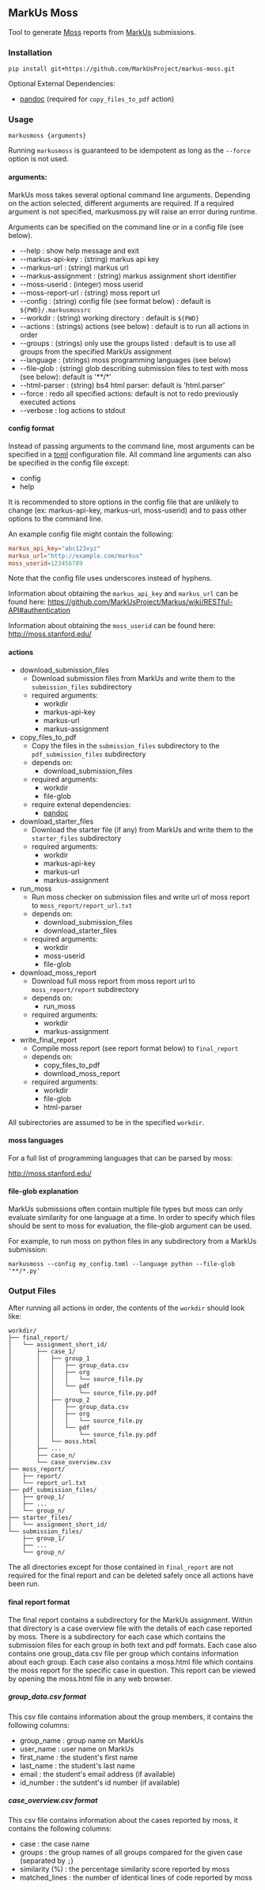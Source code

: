 ## MarkUs Moss

Tool to generate [Moss](http://moss.stanford.edu/) reports from [MarkUs](https://github.com/MarkUsProject/Markus) submissions.

### Installation

```shell script
pip install git+https://github.com/MarkUsProject/markus-moss.git
```

Optional External Dependencies:

- [pandoc](https://pandoc.org/) (required for `copy_files_to_pdf` action)

### Usage

```shell script
markusmoss {arguments}
```

Running `markusmoss` is guaranteed to be idempotent as long as the `--force` option is not used.

#### arguments:

MarkUs moss takes several optional command line arguments. Depending on the action selected, different arguments
are required. If a required argument is not specified, markusmoss.py will raise an error during runtime. 

Arguments can be specified on the command line or in a config file (see below).

* --help : show help message and exit
* --markus-api-key : (string) markus api key
* --markus-url : (string) markus url
* --markus-assignment : (string) markus assignment short identifier
* --moss-userid : (integer) moss userid
* --moss-report-url : (string) moss report url
* --config : (string) config file (see format below) : default is `${PWD}/.markusmossrc`
* --workdir : (string) working directory : default is `${PWD}`
* --actions : (strings) actions (see below) : default is to run all actions in order 
* --groups : (strings) only use the groups listed : default is to use all groups from the specified MarkUs assignment
* --language : (strings) moss programming languages (see below)
* --file-glob : (string) glob describing submission files to test with moss (see below): default is '\*\*/\*'
* --html-parser : (string) bs4 html parser: default is 'html.parser'
* --force : redo all specified actions: default is not to redo previously executed actions
* --verbose : log actions to stdout

#### config format

Instead of passing arguments to the command line, most arguments can be specified in a 
[toml](https://github.com/toml-lang/toml) configuration file. All command line arguments can also be specified in the 
config file except:

* config
* help

It is recommended to store options in the config file that are unlikely to change (ex: markus-api-key, markus-url, moss-userid)
and to pass other options to the command line.

An example config file might contain the following:

```toml
markus_api_key="abc123xyz"
markus_url="http://example.com/markus"
moss_userid=123456789
```

Note that the config file uses underscores instead of hyphens.

Information about obtaining the `markus_api_key` and `markus_url` can be found here: https://github.com/MarkUsProject/Markus/wiki/RESTful-API#authentication

Information about obtaining the `moss_userid` can be found here: http://moss.stanford.edu/

#### actions

* download_submission_files
    * Download submission files from MarkUs and write them to the `submission_files` subdirectory
    * required arguments:
        * workdir
        * markus-api-key
        * markus-url
        * markus-assignment
* copy_files_to_pdf
    * Copy the files in the `submission_files` subdirectory to the `pdf_submission_files` subdirectory
    * depends on:
        * download_submission_files
    * required arguments:
        * workdir
        * file-glob
    * require extenal dependencies:
        * [pandoc](https://pandoc.org/)
* download_starter_files
    * Download the starter file (if any) from MarkUs and write them to the `starter_files` subdirectory
    * required arguments:
        * workdir
        * markus-api-key
        * markus-url
        * markus-assignment
* run_moss
    * Run moss checker on submission files and write url of moss report to `moss_report/report_url.txt`
    * depends on:
        * download_submission_files
        * download_starter_files
    * required arguments:
        * workdir
        * moss-userid
        * file-glob
* download_moss_report
    * Download full moss report from moss report url to `moss_report/report` subdirectory
    * depends on:
        * run_moss
    * required arguments:
        * workdir
        * markus-assignment
* write_final_report
    * Compile moss report (see report format below) to `final_report`
    * depends on:
        * copy_files_to_pdf
        * download_moss_report
    * required arguments:
        * workdir
        * file-glob
        * html-parser

All subirectories are assumed to be in the specified `workdir`.

#### moss languages

For a full list of programming languages that can be parsed by moss:

http://moss.stanford.edu/

#### file-glob explanation

MarkUs submissions often contain multiple file types but moss can only evaluate similarity for one language at a time.
In order to specify which files should be sent to moss for evaluation, the file-glob argument can be used.

For example, to run moss on python files in any subdirectory from a MarkUs submission:

```shell script
markusmoss --config my_config.toml --language python --file-glob '**/*.py'
```

### Output Files

After running all actions in order, the contents of the `workdir` should look like:

```
workdir/
├── final_report/
│   └── assignment_short_id/
│       ├── case_1/
│       │   ├── group_1
│       │   │   ├── group_data.csv
│       │   │   ├── org
│       │   │   │   └── source_file.py
│       │   │   └── pdf
│       │   │       └── source_file.py.pdf
│       │   ├── group_2
│       │   │   ├── group_data.csv
│       │   │   ├── org
│       │   │   │   └── source_file.py
│       │   │   └── pdf
│       │   │       └── source_file.py.pdf
│       │   └── moss.html
│       ├── ...
│       ├── case_n/
│       └── case_overview.csv
├── moss_report/
│   ├── report/
│   └── report_url.txt
├── pdf_submission_files/
│   ├── group_1/
│   ├── ...
│   └── group_n/
├── starter_files/
│   └── assignment_short_id/
└── submission_files/
    ├── group_1/
    ├── ...
    └── group_n/
```

The all directories except for those contained in `final_report` are not required for the final report and can be
deleted safely once all actions have been run.

#### final report format

The final report contains a subdirectory for the MarkUs assignment. 
Within that directory is a case overview file with the details of each case reported by moss.
There is a subdirectory for each case which contains the submission files for each group in both text and pdf formats.
Each case also contains one group_data.csv file per group which contains information about each group.
Each case also contains a moss.html file which contains the moss report for the specific case in question. 
This report can be viewed by opening the moss.html file in any web browser.

##### group_data.csv format

This csv file contains information about the group members, it contains the following columns:

- group_name : group name on MarkUs
- user_name : user name on MarkUs
- first_name : the student's first name
- last_name : the student's last name
- email : the student's email address (if available)
- id_number : the sutdent's id number (if available)

##### case_overview.csv format

This csv file contains information about the cases reported by moss, it contains the following columns:

- case : the case name
- groups : the group names of all groups compared for the given case (separated by `;`)
- similarity (%) : the percentage similarity score reported by moss
- matched_lines : the number of identical lines of code reported by moss 

